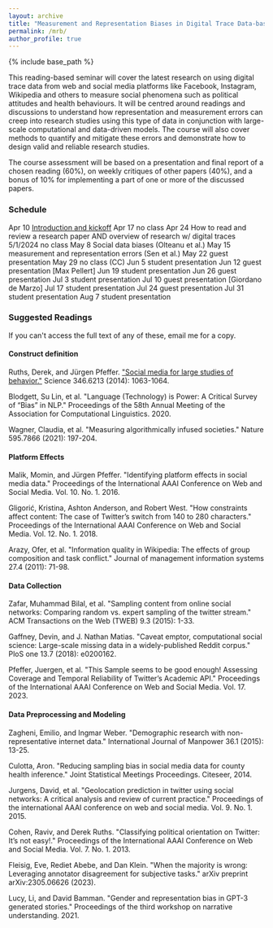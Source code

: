 ```yaml
---
layout: archive
title: "Measurement and Representation Biases in Digital Trace Data-based Studies"
permalink: /mrb/
author_profile: true
---
```


{% include base_path %}

This reading-based seminar will cover the latest research on using digital trace data from web and social media platforms like Facebook, Instagram, Wikipedia and others to measure social phenomena such as political attitudes and health behaviours. It will be centred around readings and discussions to understand how representation and measurement errors can creep into research studies using this type of data in conjunction with large-scale computational and data-driven models. The course will also cover methods to quantify and mitigate these errors and demonstrate how to design valid and reliable research studies. 

The course assessment will be based on a presentation and final report of a chosen reading (60%), on weekly critiques of other papers (40%), and a bonus of 10% for implementing a part of one or more of the discussed papers.

### Schedule

Apr 10	[Introduction and kickoff](http://indiiigo.github.io/files/mrb/session_0_intro.pdf)
Apr 17	no class
Apr 24	How to read and review a research paper AND overview of research w/ digital traces
5/1/2024	no class
May 8	Social data biases (Olteanu et al.)
May 15	measurement and representation errors (Sen et al.)
May 22	guest presentation
May 29	no class (CC)
Jun 5	student presentation
Jun 12	guest presentation [Max Pellert]
Jun 19	student presentation
Jun 26	guest presentation
Jul 3	student presentation
Jul 10	guest presentation [Giordano de Marzo]
Jul 17	student presentation
Jul 24	guest presentation
Jul 31	student presentation
Aug 7	student presentation

### Suggested Readings

If you can't access the full text of any of these, email me for a copy.

#### Construct definition
Ruths, Derek, and Jürgen Pfeffer. ["Social media for large studies of behavior."](https://www.science.org/doi/full/10.1126/science.346.6213.1063) Science 346.6213 (2014): 1063-1064.

Blodgett, Su Lin, et al. "Language (Technology) is Power: A Critical Survey of “Bias” in NLP." Proceedings of the 58th Annual Meeting of the Association for Computational Linguistics. 2020.

Wagner, Claudia, et al. "Measuring algorithmically infused societies." Nature 595.7866 (2021): 197-204.

#### Platform Effects

Malik, Momin, and Jürgen Pfeffer. "Identifying platform effects in social media data." Proceedings of the International AAAI Conference on Web and Social Media. Vol. 10. No. 1. 2016.

Gligorić, Kristina, Ashton Anderson, and Robert West. "How constraints affect content: The case of Twitter’s switch from 140 to 280 characters." Proceedings of the International AAAI Conference on Web and Social Media. Vol. 12. No. 1. 2018.

Arazy, Ofer, et al. "Information quality in Wikipedia: The effects of group composition and task conflict." Journal of management information systems 27.4 (2011): 71-98.


#### Data Collection

Zafar, Muhammad Bilal, et al. "Sampling content from online social networks: Comparing random vs. expert sampling of the twitter stream." ACM Transactions on the Web (TWEB) 9.3 (2015): 1-33.

Gaffney, Devin, and J. Nathan Matias. "Caveat emptor, computational social science: Large-scale missing data in a widely-published Reddit corpus." PloS one 13.7 (2018): e0200162.

Pfeffer, Juergen, et al. "This Sample seems to be good enough! Assessing Coverage and Temporal Reliability of Twitter’s Academic API." Proceedings of the International AAAI Conference on Web and Social Media. Vol. 17. 2023.


#### Data Preprocessing and Modeling

Zagheni, Emilio, and Ingmar Weber. "Demographic research with non-representative internet data." International Journal of Manpower 36.1 (2015): 13-25.

Culotta, Aron. "Reducing sampling bias in social media data for county health inference." Joint Statistical Meetings Proceedings. Citeseer, 2014.

Jurgens, David, et al. "Geolocation prediction in twitter using social networks: A critical analysis and review of current practice." Proceedings of the international AAAI conference on web and social media. Vol. 9. No. 1. 2015.

Cohen, Raviv, and Derek Ruths. "Classifying political orientation on Twitter: It’s not easy!." Proceedings of the International AAAI Conference on Web and Social Media. Vol. 7. No. 1. 2013.

Fleisig, Eve, Rediet Abebe, and Dan Klein. "When the majority is wrong: Leveraging annotator disagreement for subjective tasks." arXiv preprint arXiv:2305.06626 (2023).

Lucy, Li, and David Bamman. "Gender and representation bias in GPT-3 generated stories." Proceedings of the third workshop on narrative understanding. 2021.
